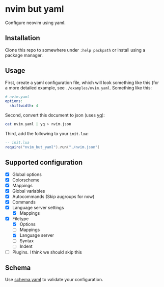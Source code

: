 # nvim but yaml

Configure neovim using yaml.

## Installation

Clone this repo to somewhere under `:help packpath` or install using a package
manager.

## Usage

First, create a yaml configuration file, which will look something like this
(for a more detailed example, see `./examples/nvim.yaml`.
Something like this:

```yaml
# nvim.yaml
options:
  shiftwidth: 4
```

Second, convert this document to json (uses
[yq](https://github.com/mikefarah/yq)):

```sh
cat nvim.yaml | yq > nvim.json
```

Third, add the following to your `init.lua`:

```lua
-- init.lua
require("nvim_but_yaml").run("./nvim.json")
```

## Supported configuration

- [x] Global options
- [x] Colorscheme
- [x] Mappings
- [x] Global variables
- [x] Autocommands (Skip augroups for now)
- [x] Commands
- [x] Language server settings
  - [x] Mappings
- [x] Filetype
  - [x] Options
  - [ ] Mappings
  - [x] Language server
  - [ ] Syntax
  - [ ] Indent
- [ ] Plugins. I think we should skip this

## Schema

Use [schema.yaml](./schema.yaml) to validate your configuration.
